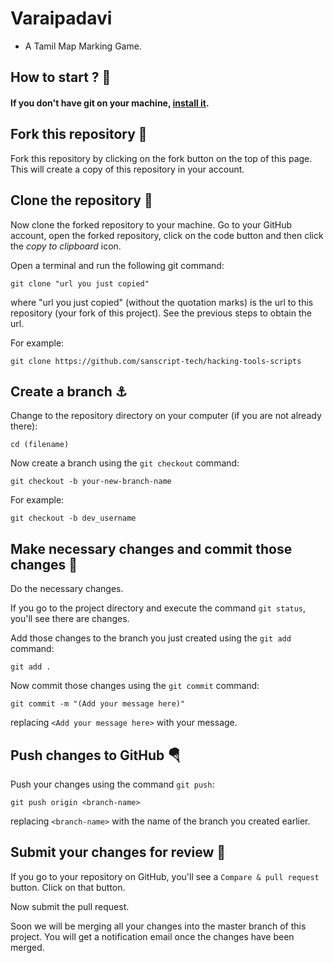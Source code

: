 # Varaipadavi

* A Tamil Map Marking Game.

## How to start ? 🎪


#### If you don't have git on your machine, [install it](https://help.github.com/articles/set-up-git/).

## Fork this repository 🚀

Fork this repository by clicking on the fork button on the top of this page.
This will create a copy of this repository in your account.

## Clone the repository 🏁

Now clone the forked repository to your machine. Go to your GitHub account, open the forked repository, click on the code button and then click the _copy to clipboard_ icon.

Open a terminal and run the following git command:

```
git clone "url you just copied"
```

where "url you just copied" (without the quotation marks) is the url to this repository (your fork of this project). See the previous steps to obtain the url.


For example:

```
git clone https://github.com/sanscript-tech/hacking-tools-scripts
```

## Create a branch ⚓

Change to the repository directory on your computer (if you are not already there):

```
cd (filename)
```

Now create a branch using the `git checkout` command:

```
git checkout -b your-new-branch-name
```

For example:

```
git checkout -b dev_username
```

## Make necessary changes and commit those changes 🚏

Do the necessary changes.

If you go to the project directory and execute the command `git status`, you'll see there are changes.

Add those changes to the branch you just created using the `git add` command:

```
git add .
```

Now commit those changes using the `git commit` command:

```
git commit -m "(Add your message here)"
```

replacing `<Add your message here>` with your message.

## Push changes to GitHub 🪂

Push your changes using the command `git push`:

```
git push origin <branch-name>
```

replacing `<branch-name>` with the name of the branch you created earlier.

## Submit your changes for review 🚩

If you go to your repository on GitHub, you'll see a `Compare & pull request` button. Click on that button.

Now submit the pull request.

Soon we will be merging all your changes into the master branch of this project. You will get a notification email once the changes have been merged.
